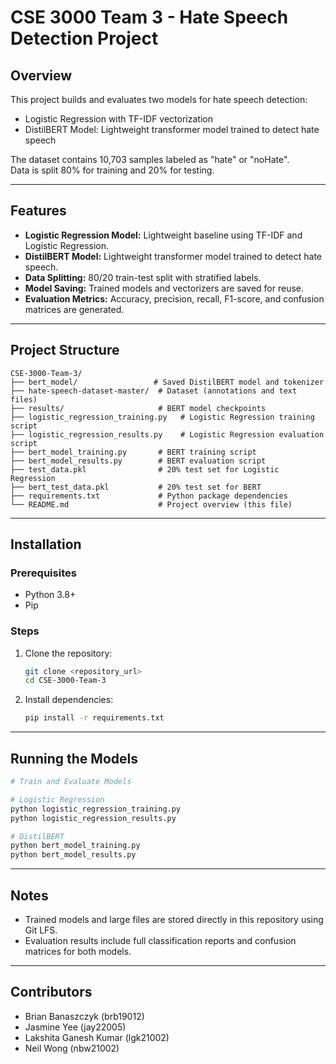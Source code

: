 # CSE 3000 Team 3 - Hate Speech Detection Project

## Overview

This project builds and evaluates two models for hate speech detection:

- Logistic Regression with TF-IDF vectorization
- DistilBERT Model: Lightweight transformer model trained to detect hate speech

The dataset contains 10,703 samples labeled as "hate" or "noHate".  
Data is split 80% for training and 20% for testing.

---

## Features

- **Logistic Regression Model:** Lightweight baseline using TF-IDF and Logistic Regression.
- **DistilBERT Model:** Lightweight transformer model trained to detect hate speech.
- **Data Splitting:** 80/20 train-test split with stratified labels.
- **Model Saving:** Trained models and vectorizers are saved for reuse.
- **Evaluation Metrics:** Accuracy, precision, recall, F1-score, and confusion matrices are generated.

---

## Project Structure

```
CSE-3000-Team-3/
├── bert_model/                 # Saved DistilBERT model and tokenizer
├── hate-speech-dataset-master/  # Dataset (annotations and text files)
├── results/                     # BERT model checkpoints
├── logistic_regression_training.py   # Logistic Regression training script
├── logistic_regression_results.py    # Logistic Regression evaluation script
├── bert_model_training.py       # BERT training script
├── bert_model_results.py        # BERT evaluation script
├── test_data.pkl                # 20% test set for Logistic Regression
├── bert_test_data.pkl           # 20% test set for BERT
├── requirements.txt             # Python package dependencies
└── README.md                    # Project overview (this file)
```

---

## Installation

### Prerequisites

- Python 3.8+
- Pip

### Steps

1. Clone the repository:
   ```bash
   git clone <repository_url>
   cd CSE-3000-Team-3
   ```

2. Install dependencies:
   ```bash
   pip install -r requirements.txt
   ```

---

## Running the Models

```bash
# Train and Evaluate Models

# Logistic Regression
python logistic_regression_training.py
python logistic_regression_results.py

# DistilBERT
python bert_model_training.py
python bert_model_results.py
```

---

## Notes

- Trained models and large files are stored directly in this repository using Git LFS.
- Evaluation results include full classification reports and confusion matrices for both models.

---

## Contributors

- Brian Banaszczyk (brb19012)
- Jasmine Yee (jay22005)
- Lakshita Ganesh Kumar (lgk21002)
- Neil Wong (nbw21002)
